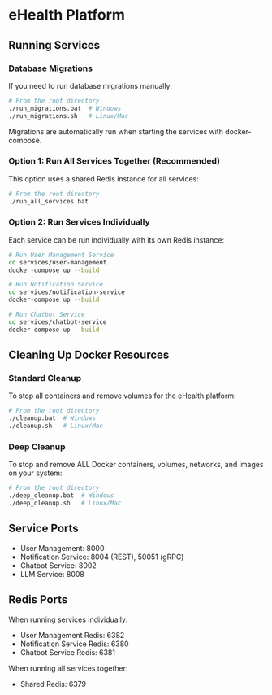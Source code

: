 # eHealth Platform

## Running Services

### Database Migrations

If you need to run database migrations manually:

```bash
# From the root directory
./run_migrations.bat  # Windows
./run_migrations.sh   # Linux/Mac
```

Migrations are automatically run when starting the services with docker-compose.

### Option 1: Run All Services Together (Recommended)

This option uses a shared Redis instance for all services:

```bash
# From the root directory
./run_all_services.bat
```

### Option 2: Run Services Individually

Each service can be run individually with its own Redis instance:

```bash
# Run User Management Service
cd services/user-management
docker-compose up --build

# Run Notification Service
cd services/notification-service
docker-compose up --build

# Run Chatbot Service
cd services/chatbot-service
docker-compose up --build
```

## Cleaning Up Docker Resources

### Standard Cleanup

To stop all containers and remove volumes for the eHealth platform:

```bash
# From the root directory
./cleanup.bat  # Windows
./cleanup.sh   # Linux/Mac
```

### Deep Cleanup

To stop and remove ALL Docker containers, volumes, networks, and images on your system:

```bash
# From the root directory
./deep_cleanup.bat  # Windows
./deep_cleanup.sh   # Linux/Mac
```

## Service Ports

- User Management: 8000
- Notification Service: 8004 (REST), 50051 (gRPC)
- Chatbot Service: 8002
- LLM Service: 8008

## Redis Ports

When running services individually:
- User Management Redis: 6382
- Notification Service Redis: 6380
- Chatbot Service Redis: 6381

When running all services together:
- Shared Redis: 6379
